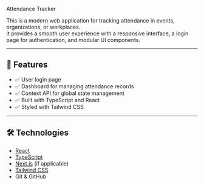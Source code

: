 Attendance Tracker

This is a modern web application for tracking attendance in events, organizations, or workplaces.  
It provides a smooth user experience with a responsive interface, a login page for authentication, and modular UI components.

---


## 🚀 Features

- ✅ User login page
- ✅ Dashboard for managing attendance records
- ✅ Context API for global state management
- ✅ Built with TypeScript and React
- ✅ Styled with Tailwind CSS

---

## 🛠️ Technologies

- [React](https://reactjs.org/)
- [TypeScript](https://www.typescriptlang.org/)
- [Next.js](https://nextjs.org/) (if applicable)
- [Tailwind CSS](https://tailwindcss.com/)
- Git & GitHub




